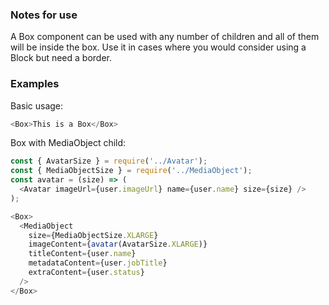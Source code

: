 ### Notes for use

A Box component can be used with any number of children and all of them will be inside the box.
Use it in cases where you would consider using a Block but need a border.

### Examples

Basic usage:

```js { "props": { "data-example": "basic" } }
<Box>This is a Box</Box>
```

Box with MediaObject child:

```js { "props": { "data-example": "with-mediaobject-child" } }
const { AvatarSize } = require('../Avatar');
const { MediaObjectSize } = require('../MediaObject');
const avatar = (size) => (
  <Avatar imageUrl={user.imageUrl} name={user.name} size={size} />
);

<Box>
  <MediaObject
    size={MediaObjectSize.XLARGE}
    imageContent={avatar(AvatarSize.XLARGE)}
    titleContent={user.name}
    metadataContent={user.jobTitle}
    extraContent={user.status}
  />
</Box>
```
